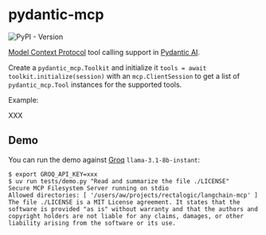 # pydantic-mcp

![PyPI - Version](https://img.shields.io/pypi/v/pydantic-mcp)

[Model Context Protocol](https://modelcontextprotocol.io) tool calling support in [Pydantic AI](https://ai.pydantic.dev/).

Create a `pydantic_mcp.Toolkit` and initialize it
`tools = await toolkit.initialize(session)` with an `mcp.ClientSession`
to get a list of `pydantic_mcp.Tool` instances for the supported tools.

Example:

XXX

## Demo

You can run the demo against [Groq](https://groq.com/) `llama-3.1-8b-instant`:
```sh-session
$ export GROQ_API_KEY=xxx
$ uv run tests/demo.py "Read and summarize the file ./LICENSE"
Secure MCP Filesystem Server running on stdio
Allowed directories: [ '/users/aw/projects/rectalogic/langchain-mcp' ]
The file ./LICENSE is a MIT License agreement. It states that the software is provided "as is" without warranty and that the authors and copyright holders are not liable for any claims, damages, or other liability arising from the software or its use.
```
